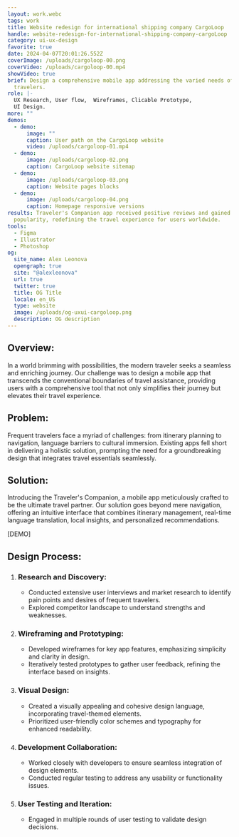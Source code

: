 ```yaml
---
layout: work.webc
tags: work
title: Website redesign for international shipping company CargoLoop
handle: website-redesign-for-international-shipping-company-cargoLoop
category: ui-ux-design
favorite: true
date: 2024-04-07T20:01:26.552Z
coverImage: /uploads/cargoloop-00.png
coverVideo: /uploads/cargoloop-00.mp4
showVideo: true
brief: Design a comprehensive mobile app addressing the varied needs of modern
  travelers.
role: |-
  UX Research, User flow,  Wireframes, Clicable Prototype, 
  UI Design.
more: ""
demos:
  - demo:
      image: ""
      caption: User path on the CargoLoop website
      video: /uploads/cargoloop-01.mp4
  - demo:
      image: /uploads/cargoloop-02.png
      caption: CargoLoop website sitemap
  - demo:
      image: /uploads/cargoloop-03.png
      caption: Website pages blocks
  - demo:
      image: /uploads/cargoloop-04.png
      caption: Homepage responsive versions
results: Traveler's Companion app received positive reviews and gained
  popularity, redefining the travel experience for users worldwide.
tools:
  - Figma
  - Illustrator
  - Photoshop
og:
  site_name: Alex Leonova
  opengraph: true
  site: "@alexleonova"
  url: true
  twitter: true
  title: OG Title
  locale: en_US
  type: website
  image: /uploads/og-uxui-cargoloop.png
  description: OG description
---
```

## Overview:

In a world brimming with possibilities, the modern traveler seeks a seamless and enriching journey. Our challenge was to design a mobile app that transcends the conventional boundaries of travel assistance, providing users with a comprehensive tool that not only simplifies their journey but elevates their travel experience.

## Problem:

Frequent travelers face a myriad of challenges: from itinerary planning to navigation, language barriers to cultural immersion. Existing apps fell short in delivering a holistic solution, prompting the need for a groundbreaking design that integrates travel essentials seamlessly.

## Solution:

Introducing the Traveler's Companion, a mobile app meticulously crafted to be the ultimate travel partner. Our solution goes beyond mere navigation, offering an intuitive interface that combines itinerary management, real-time language translation, local insights, and personalized recommendations.

\[DEMO]

## Design Process:

1. ### Research and Discovery:

   * Conducted extensive user interviews and market research to identify pain points and desires of frequent travelers.
   * Explored competitor landscape to understand strengths and weaknesses.
2. ### Wireframing and Prototyping:

   * Developed wireframes for key app features, emphasizing simplicity and clarity in design.
   * Iteratively tested prototypes to gather user feedback, refining the interface based on insights.
3. ### Visual Design:

   * Created a visually appealing and cohesive design language, incorporating travel-themed elements.
   * Prioritized user-friendly color schemes and typography for enhanced readability.
4. ### Development Collaboration:

   * Worked closely with developers to ensure seamless integration of design elements.
   * Conducted regular testing to address any usability or functionality issues.
5. ### User Testing and Iteration:

   * Engaged in multiple rounds of user testing to validate design decisions.